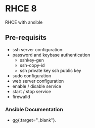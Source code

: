 # RHCE 8
RHCE with ansible 

## Pre-requisits    
-   ssh server configuration 
-   password and keybase authentication 
    -   sshkey-gen
    -   ssh-copy-id
    -   ssh private key ssh public key 
-   sudo configuration 
-   web server configuration 
-   enable / disable service 
-   start / stop service 
-   firewalld    
### Ansible Documentation 
-   [go](https://docs.ansible.com/){:target="_blank"}.